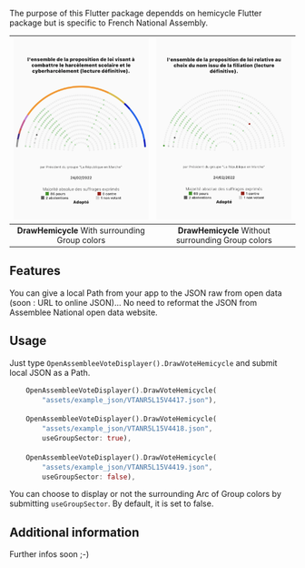 <!-- 
This README describes the package. If you publish this package to pub.dev,
this README's contents appear on the landing page for your package.

For information about how to write a good package README, see the guide for
[writing package pages](https://dart.dev/guides/libraries/writing-package-pages). 

For general information about developing packages, see the Dart guide for
[creating packages](https://dart.dev/guides/libraries/create-library-packages)
and the Flutter guide for
[developing packages and plugins](https://flutter.dev/developing-packages). 
-->

The purpose of this Flutter package dependds on hemicycle Flutter package but is specific to French National Assembly.

| ![Image](https://github.com/1278real/national_assembly_france_hemicycle/blob/6faf1357cce533d1772b1fc7fcc94b7909b8d438/assets/example1b.png) | ![Image](https://github.com/1278real/national_assembly_france_hemicycle/blob/6faf1357cce533d1772b1fc7fcc94b7909b8d438/assets/example2b.png) |
| :------------: | :------------: |
| **DrawHemicycle** With surrounding Group colors | **DrawHemicycle** Without surrounding Group colors |

## Features

You can give a local Path from your app to the JSON raw from open data (soon : URL to online JSON)... No need to reformat the JSON from Assemblee National open data website. 

## Usage

Just type ```OpenAssembleeVoteDisplayer().DrawVoteHemicycle``` and submit local JSON as a Path.

```dart
    OpenAssembleeVoteDisplayer().DrawVoteHemicycle(
        "assets/example_json/VTANR5L15V4417.json"),

    OpenAssembleeVoteDisplayer().DrawVoteHemicycle(
        "assets/example_json/VTANR5L15V4418.json",
        useGroupSector: true),
        
    OpenAssembleeVoteDisplayer().DrawVoteHemicycle(
        "assets/example_json/VTANR5L15V4419.json",
        useGroupSector: false),
```

You can choose to display or not the surrounding Arc of Group colors by submitting ```useGroupSector```. By default, it is set to false.

## Additional information

Further infos soon ;-)